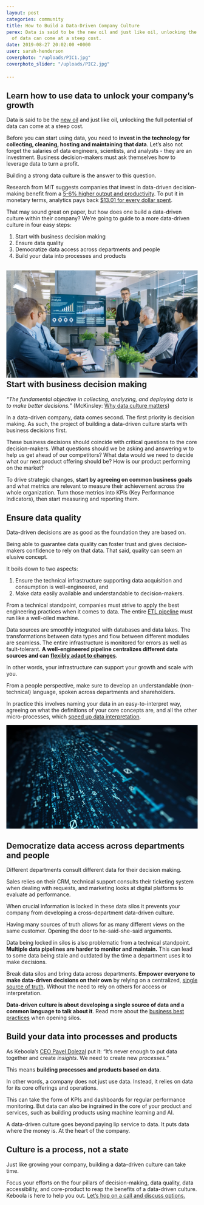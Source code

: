 ```yaml
---
layout: post
categories: community
title: How to Build a Data-Driven Company Culture
perex: Data is said to be the new oil and just like oil, unlocking the full potential
  of data can come at a steep cost.
date: 2019-08-27 20:02:00 +0000
user: sarah-henderson
coverphoto: "/uploads/PIC1.jpg"
coverphoto_slider: "/uploads/PIC2.jpg"

---
```

## Learn how to use data to unlock your company’s growth

Data is said to be the [new oil](https://www.economist.com/leaders/2017/05/06/the-worlds-most-valuable-resource-is-no-longer-oil-but-data) and just like oil, unlocking the full potential of data can come at a steep cost.

Before you can start using data, you need to **invest in the technology for collecting, cleaning, hosting and maintaining that data**. Let’s also not forget the salaries of data engineers, scientists, and analysts - they are an investment. Business decision-makers must ask themselves how to leverage data to turn a profit.

Building a strong data culture is the answer to this question.

Research from MIT suggests companies that invest in data-driven decision-making benefit from a [5-6% higher output and productivity](https://papers.ssrn.com/sol3/papers.cfm?abstract_id=1819486). To put it in monetary terms, analytics pays back [$13.01 for every dollar spent](https://nucleusresearch.com/research/single/analytics-pays-back-13-01-for-every-dollar-spent/).

That may sound great on paper, but how does one build a data-driven culture within their company? We’re going to guide to a more data-driven culture in four easy steps:

1. Start with business decision making
2. Ensure data quality
3. Democratize data access across departments and people
4. Build your data into processes and products

## ![](/uploads/PIC1-1.jpg)Start with business decision making

_“The fundamental objective in collecting, analyzing, and deploying data is to make better decisions.”_ (McKinsley: [Why data culture matters](https://www.mckinsey.com/business-functions/mckinsey-analytics/our-insights/why-data-culture-matters))

In a data-driven company, data comes second. The first priority is decision making. As such, the project of building a data-driven culture starts with business decisions first.

These business decisions should coincide with critical questions to the core decision-makers. What questions should we be asking and answering w to help us get ahead of our competitors? What data would we need to decide what our next product offering should be? How is our product performing on the market?

To drive strategic changes, **start by agreeing on common business goals** and what metrics are relevant to measure their achievement across the whole organization. Turn those metrics into KPIs (Key Performance Indicators), then start measuring and reporting them.

## Ensure data quality

Data-driven decisions are as good as the foundation they are based on.

Being able to guarantee data quality can foster trust and gives decision-makers confidence to rely on that data. That said, quality can seem an elusive concept.

It boils down to two aspects:

1. Ensure the technical infrastructure supporting data acquisition and consumption is well-engineered, and
2. Make data easily available and understandable to decision-makers.

From a technical standpoint, companies must strive to apply the best engineering practices when it comes to data. The entire [ETL pipeline](https://www.stitchdata.com/etldatabase/etl-process/) must run like a well-oiled machine.

Data sources are smoothly integrated with databases and data lakes. The transformations between data types and flow between different modules are seamless. The entire infrastructure is monitored for errors as well as fault-tolerant. **A well-engineered pipeline centralizes different data sources and can** [**flexibly adapt to changes**](https://www.stitchdata.com/etldatabase/etl-challenges/).

In other words, your infrastructure can support your growth and scale with you.

From a people perspective, make sure to develop an understandable (non-technical) language, spoken across departments and shareholders.

In practice this involves naming your data in an easy-to-interpret way, agreeing on what the definitions of your core concepts are, and all the other micro-processes, which [speed up data interpretation](https://techcrunch.com/2017/06/23/five-building-blocks-of-a-data-driven-culture/).

![](/uploads/PIC2.jpg)

## Democratize data access across departments and people

Different departments consult different data for their decision making.

Sales relies on their CRM, technical support consults their ticketing system when dealing with requests, and marketing looks at digital platforms to evaluate ad performance.

When crucial information is locked in these data silos it prevents your company from developing a cross-department data-driven culture.

Having many sources of truth allows for as many different views on the same customer. Opening the door to he-said-she-said arguments.

Data being locked in silos is also problematic from a technical standpoint. **Multiple data pipelines are harder to monitor and maintain.** This can lead to some data being stale and outdated by the time a department uses it to make decisions.

Break data silos and bring data across departments. **Empower everyone to make data-driven decisions on their own** by relying on a centralized, [single source of truth](https://whatis.techtarget.com/definition/single-source-of-truth-SSOT)**.** Without the need to rely on others for access or interpretation.

**Data-driven culture is about developing a single source of data and a common language to talk about it**. Read more about the [business best practices](https://blog.keboola.com/opening-silos-the-only-way-to-achieve-company-goals) when opening silos.

## Build your data into processes and products

As Keboola’s [CEO Pavel Dolezal](https://blog.keboola.com/pavel-dolezal-interview-lupa) put it: “It’s never enough to put data together and create _insights_. We need to create new _processes._”

This means **building processes and products based on data**.

In other words, a company does not just use data. Instead, it relies on data for its core offerings and operations.

This can take the form of KPIs and dashboards for regular performance monitoring. But data can also be ingrained in the core of your product and services, such as building products using machine learning and AI.

A data-driven culture goes beyond paying lip service to data. It puts data where the money is. At the heart of the company.

## Culture is a process, not a state

Just like growing your company, building a data-driven culture can take time.

Focus your efforts on the four pillars of decision-making, data quality, data accessibility, and core-product to reap the benefits of a data-driven culture. Keboola is here to help you out. [Let’s hop on a call and discuss options.](https://www.keboola.com/request-demo)